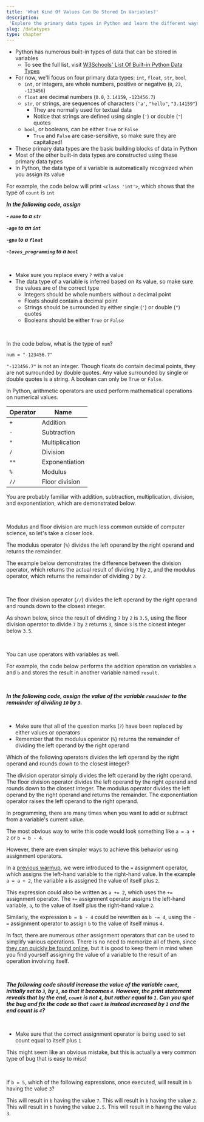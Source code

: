 ```yaml
---
title: 'What Kind Of Values Can Be Stored In Variables?'
description:
 'Explore the primary data types in Python and learn the different ways to update the value of a variable'
slug: /datatypes
type: chapter
---
```


<!-- EXERCISE { -->
<exercise id="1" title="Primary Data Types">

- Python has numerous built-in types of data that can be stored in variables
    - To see the full list, visit [W3Schools' List Of Built-in Python Data Types](https://www.w3schools.com/python/python_datatypes.asp)
- For now, we'll focus on four primary data types: `int`, `float`, `str`, `bool`
    - `int`, or integers, are whole numbers, positive or negative (`0`, `23`, `-123456`)
    - `float` are decimal numbers (`0.0`, `3.14159`, `-123456.7`)
    - `str`, or strings, are sequences of characters (`'a'`, `"hello"`, `"3.14159"`)
        - They are normally used for textual data
        - Notice that strings are defined using single (`'`) or double (`"`) quotes
    - `bool`, or booleans, can be either `True` or `False`
        - `True` and `False` are case-sensitive, so make sure they are capitalized!
- These primary data types are the basic building blocks of data in Python
- Most of the other built-in data types are constructed using these primary data types
- In Python, the data type of a variable is automatically recognized when you assign its value

For example, the code below will print `<class 'int'>`, which shows that the type of `count` is `int`

<codeblock id="datatypes_01a" interactive=false>
</codeblock>

***In the following code, assign***

***- `name` to a `str`***

***-`age` to an `int`***

***-`gpa` to a `float`***

***-`loves_programming` to a `bool`***

<br>

<codeblock id="datatypes_01b">

- Make sure you replace every `?` with a value
- The data type of a variable is inferred based on its value, so make sure the values are of the correct type
    - Integers should be whole numbers without a decimal point
    - Floats should contain a decimal point
    - Strings should be surrounded by either single (`'`) or double (`"`) quotes
    - Booleans should be either `True` or `False`

</codeblock>

<br>

</exercise>
<!-- EXERCISE } -->

<!-- EXERCISE { -->

<exercise id="2" title="Check: Primary Data Types">

In the code below, what is the type of `num`?

```
num = "-123456.7"
```

<choice>

<opt text="<code>int</code>">
<code>"-123456.7"</code> is not an integer.
</opt>

<opt text="<code>float</code>">
Though floats do contain decimal points, they are not surrounded by double quotes.
</opt>

<opt text="<code>str</code>" correct=true>
Any value surrounded by single or double quotes is a string.
</opt>

<opt text="<code>bool</code>">
A boolean can only be <code>True</code> or <code>False</code>.
</opt>

</choice>

</exercise>

<!-- EXERCISE } -->

<!-- EXERCISE { -->
<exercise id="3" title="Arithmetic Operators">

In Python, arithmetic operators are used perform mathematical operations on numerical values.

| Operator | Name |
|----------|-----------|
| `+` | Addition |
| `-` | Subtraction |
| `*` | Multiplication |
| `/` | Division |
| `**` | Exponentiation |
| `%` | Modulus |
| `//` | Floor division |

You are probably familiar with addition, subtraction, multiplication, division, and exponentiation, which are demonstrated below.

<br>

<codeblock id="datatypes_03a" interactive=false>
</codeblock>

Modulus and floor division are much less common outside of computer science, so let's take a closer look.

The modulus operator (`%`) divides the left operand by the right operand and returns the remainder.

The example below demonstrates the difference between the division operator, which returns the actual result of dividing `7` by `2`, and the modulus operator, which returns the remainder of dividing `7` by `2`.

<br>

<codeblock id="datatypes_03b" interactive=false>
</codeblock>

The floor division operator (`//`) divides the left operand by the right operand and rounds down to the closest integer.

As shown below, since the result of dividing `7` by `2` is `3.5`, using the floor division operator to divide `7` by `2` returns `3`, since `3` is the closest integer below `3.5`.

<br>

<codeblock id="datatypes_03c" interactive=false>
</codeblock>

You can use operators with variables as well.

For example, the code below performs the addition operation on variables `a` and `b` and stores the result in another variable named `result`.

<br>

<codeblock id="datatypes_03d" interactive=false>
</codeblock>

***In the following code, assign the value of the variable `remainder` to the remainder of dividing `10` by `3`.***

<br>

<codeblock id="datatypes_03e">

- Make sure that all of the question marks (<code>?</code>) have been replaced by either values or operators
- Remember that the modulus operator (<code>%</code>) returns the remainder of dividing the left operand by the right operand

</codeblock>

</exercise>
<!-- EXERCISE } -->

<!-- EXERCISE { -->

<exercise id="4" title="Check: Arithmetic Operators">

Which of the following operators divides the left operand by the right operand and rounds down to the closest integer?

<choice>

<opt text="Division (<code>/</code>)">
The division operator simply divides the left operand by the right operand.
</opt>

<opt text="Floor division (<code>//</code>)" correct=true>
The floor division operator divides the left operand by the right operand and rounds down to the closest integer.
</opt>

<opt text="Modulus (<code>%</code>)">
The modulus operator divides the left operand by the right operand and returns the remainder.
</opt>

<opt text="Exponentiation (<code>**</code>)">
The exponentiation operator raises the left operand to the right operand.
</opt>

</choice>

</exercise>

<!-- EXERCISE } -->

<!-- EXERCISE { -->
<exercise id="5" title="Assignment Operators">

In programming, there are many times when you want to add or subtract from a variable's current value.

The most obvious way to write this code would look something like `a = a + 2` or `b = b - 4`.

However, there are even simpler ways to achieve this behavior using assignment operators.

In a [previous warmup](https://warmups.dev/intro_to_variables), we were introduced to the `=` assignment operator, which assigns the left-hand variable to the right-hand value. In the example `a = a + 2`, the variable `a` is assigned the value of itself plus `2`.

This expression could also be written as `a += 2`, which uses the `+=` assignment operator. The `+=` assignment operator assigns the left-hand variable, `a`, to the value of itself plus the right-hand value `2`.

Similarly, the expression `b = b - 4` could be rewritten as `b -= 4`, using the `-=` assignment operator to assign `b` to the value of itself minus `4`.

In fact, there are numerous other assignment operators that can be used to simplify various operations. There is no need to memorize all of them, since [they can quickly be found online](https://www.w3schools.com/python/gloss_python_assignment_operators.asp), but it is good to keep them in mind when you find yourself assigning the value of a variable to the result of an operation involving itself.

<br>

***The following code should increase the value of the variable `count`, initially set to `3`, by `1`, so that it becomes `4`. However, the print statement reveals that by the end, `count` is not `4`, but rather equal to `1`. Can you spot the bug and fix the code so that `count` is instead increased by `1` and the end count is `4`?***

<br>

<codeblock id="datatypes_05">

- Make sure that the correct assignment operator is being used to set count equal to itself plus <code>1</code>

</codeblock>

This might seem like an obvious mistake, but this is actually a very common type of bug that is easy to miss!

<br>

</exercise>
<!-- EXERCISE } -->

<!-- EXERCISE { -->

<exercise id="6" title="Check: Assignment Operators">

If `b = 5`, which of the following expressions, once executed, will result in `b` having the value `3`? 

<choice>

<opt text="<code>b += 2</code>">
This will result in <code>b</code> having the value <code>7</code>.
</opt>

<opt text="<code>b = 2</code>">
This will result in <code>b</code> having the value <code>2</code>.
</opt>

<opt text="<code>b /= 2</code>">
This will result in <code>b</code> having the value <code>2.5</code>.
</opt>

<opt text="<code>b -= 2</code>" correct=true>
This will result in <code>b</code> having the value <code>3</code>.
</opt>

</choice>

</exercise>

<!-- EXERCISE } -->
